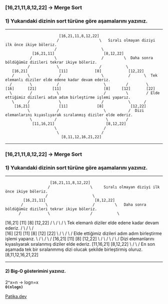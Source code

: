 ### [16,21,11,8,12,22] -> Merge Sort
### 1) Yukarıdaki dizinin sort türüne göre aşamalarını yazınız.
***
                            [16,21,11,8,12,22]
                           /                  \   Sıralı olmayan diziyi ilk önce ikiye böleriz.
                          /                    \
                [16,21,11]                      [8,12,22]
               /          \                    /         \  Daha sonra böldüğümüz dizileri tekrar ikiye böleriz.
              /            \                  /           \
       [16,21]              [11]            [8]            [12,22]
       /      \             /                  \           /      \  Tek elemanlı diziler elde edene kadar devam ederiz.
      /        \           /                    \         /        \
    [16]      [21]       [11]                   [8]     [12]       [22]
      \        /           \                    /         \        / Elde ettiğimiz dizileri adım adım birleştirme işlemi yaparız.
       \      /             \                  /           \      /
        [16,21]             [11]             [8]            [12,22]
              \            /                    \          /  Dizi elemanlarını kıyaslıyarak sıralanmış diziler elde ederiz.
               \          /                      \        /
                [11,16,21]                       [8,12,22]
                          \                     /
                           \                   /
                             [8,11,12,16,21,22]
***                     
### [16,21,11,8,12,22] -> Merge Sort
### 1) Yukarıdaki dizinin sort türüne göre aşamalarını yazınız.
***                           
                        [16,21,11,8,12,22]
                       /                  \     Sıralı olmayan diziyi ilk önce ikiye böleriz.
                      /                    \
            [16,21,11]                      [8,12,22]
           /          \                    /         \   Daha sonra böldüğümüz dizileri tekrar ikiye böleriz.
          /            \                  /           \
   [16,21]              [11]            [8]            [12,22]
   /      \             /                  \           /      \   Tek elemanlı diziler elde edene kadar devam ederiz.
  /        \           /                    \         /        \
[16]      [21]       [11]                   [8]     [12]       [22]
  \        /           \                    /         \        /  Elde ettiğimiz dizileri adım adım birleştirme işlemi yaparız.
   \      /             \                  /           \      /
    [16,21]             [11]             [8]            [12,22]
          \            /                    \          /
           \          /                      \        /     Dizi elemanlarını kıyaslıyarak sıralanmış diziler elde ederiz.
            [11,16,21]                       [8,12,22]
                      \                     /
                       \                   /       En son aşamada tek bir sıralanmmış dizi olucak şekilde birleştirmiş oluruz.
                         [8,11,12,16,21,22]
***
#### 2) Big-O gösterimini yazınız.
2^x=n -> logn=x  <br>
<b>```O(nlogn)``` <br></b>

[Patika.dev](https://app.patika.dev/kadergin)
